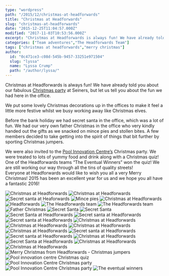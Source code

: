```yaml
---
type: "wordpress"
path: "/2015/12/christmas-at-headforwards"
title: "Christmas at Headforwards"
slug: "christmas-at-headforwards"
date: "2015-12-25T11:04:57.000Z"
modified: "2017-11-03T10:53:56.000Z"
excerpt: "Christmas at Headforwards is always fun! We have already told you about our fabulous Christmas party at Seiners, but let us tell you about the fun we had here in the office. We put some lovely Christmas decorations up in the offices to make it feel a little more festive whilst we busy working away …"
categories: ["Team adventures","The Headforwards Team"]
tags: ["christmas at headforwards","merry christmas"]
author:
  id: "0c471ce3-c08d-545b-9457-33251e971504"
  slug: "lyssa"
  name: "Lyssa Crump"
  path: "/author/lyssa/"
---
```

Christmas at Headforwards is always fun! We have already told you about our fabulous [Christmas party](http://www.headforwards.com/2015/12/headforwards-christmas-party-2015/) at Seiners, but let us tell you about the fun we had here in the office.

We put some lovely Christmas decorations up in the offices to make it feel a little more festive whilst we busy working away like Christmas elves.

Before the bank holiday we had secret santa in the office, which was a lot of fun. We had our very own father Christmas in the office who very kindly handed out the gifts as we snacked on mince pies and stollen bites. A few members decided to take getting into the spirit of things that bit further by sporting Christmas jumpers.

We were also invited to the [Pool Innovation Centre’s](http://www.cornwallinnovation.co.uk/pool-innovation-centre) Christmas party. We were treated to lots of yummy food and drink along with a Christmas quiz! One of the Headforwards teams “The Eventual Winners” won the quiz! We are still working our way through all the tins of quality streets!  
Everyone at Headforwards would like to wish you all a very Merry Christmas! 2015 has been an excellent year for us and we hope you all have a fantastic 2016!


<section class="gallery">


![Christmas at Headforwards ](/wp-content/uploads/2015/12/EGObYfo2fvIxX8xJ7YscBj6yVvB0UPkhUvDpvnQeZP4.jpeg)
![Christmas at Headforwards ](/wp-content/uploads/2015/12/EVr0uJvdJacuWMoezgRgn17FCJj_5FoIpdDgeQk-tDc.jpeg)
![Secret santa at Heaforwards ](/wp-content/uploads/2015/12/12377918_972377316168565_8752150303379535941_o.jpg)
![Mince pies](/wp-content/uploads/2015/12/12366355_972497136156583_456466883778746471_n.jpg)
![Christmas at Headforwards ](/wp-content/uploads/2015/12/Father-christmas-at-Headforwards-.png)
![Headforwards ](/wp-content/uploads/2015/12/12360066_972497129489917_8193750410814827524_n.jpg)
![The Headforwards team ](/wp-content/uploads/2015/12/12390973_972497392823224_6508818984102292667_n.jpg)
![The Headforwards team ](/wp-content/uploads/2015/12/10366320_972497236156573_4260451653051747212_n.jpg)
![Father Christmas ](/wp-content/uploads/2015/12/1456504_972497252823238_1495904909592794156_n.jpg)
![Secret Santa ](/wp-content/uploads/2015/12/12360309_972497249489905_7811951737523207210_n.jpg)
![Secret Santa](/wp-content/uploads/2015/12/12321605_972497362823227_8435584319186212973_n.jpg)
![Secret Santa at Headforwards ](/wp-content/uploads/2015/12/12390973_972497392823224_6508818984102292667_n-1.jpg)
![Secret santa at Headforwards](/wp-content/uploads/2015/12/12321609_972497502823213_1619383296983202137_n.jpg)
![Secret santa at Headforwards ](/wp-content/uploads/2015/12/10403493_972497506156546_3836363521989114644_n.jpg)
![Christmas at Headforwards ](/wp-content/uploads/2015/12/1928335_972497512823212_1469946973703066672_n.jpg)
![Christmas at Headforwards ](/wp-content/uploads/2015/12/1923765_972497712823192_5094388605201162780_n.jpg)
![Christmas at Headforwards ](/wp-content/uploads/2015/12/12392063_972497722823191_5864835509111177800_n.jpg)
![Christmas at Headforwards ](/wp-content/uploads/2015/12/12376565_972497812823182_7797016460302799629_n.jpg)
![Secret santa at Headforwards ](/wp-content/uploads/2015/12/12376757_972497819489848_1287660327626370845_n.jpg)
![Secret santa at Headforwards ](/wp-content/uploads/2015/12/1238855_972497816156515_8065547254183575084_n.jpg)
![Christmas at Headforwards ](/wp-content/uploads/2015/12/12376718_972497946156502_6372696685573839606_n.jpg)
![Secret Santa at Headforwards](/wp-content/uploads/2015/12/12348024_972497929489837_3585328013362389948_n.jpg)
![Christmas at Headforwards ](/wp-content/uploads/2015/12/182919_972497912823172_8300830359602382512_n.jpg)
![Christmas at Headforwards ](/wp-content/uploads/2015/12/10246390_972498016156495_2080901399499102245_n.jpg)
![Merry Christmas from Headforwards - Christmas jumpers](/wp-content/uploads/2015/12/554839_972391132833850_1311073040643271858_n.jpg)
![Pool innovation centre Christmas quiz](/wp-content/uploads/2015/12/12390875_10153828686473200_6008972320316252411_n.jpg)
![Pool Innovation Centre Christmas party](/wp-content/uploads/2015/12/12390855_10153828686468200_7015127156747591540_n.jpg)
![Pool Innovation Centre Christmas party](/wp-content/uploads/2015/12/12375138_10153828686373200_9015113784181926140_o.jpg)
![The eventual winners ](/wp-content/uploads/2015/12/12347676_10153829515698200_3437848520711436848_n.jpg)

</section>

